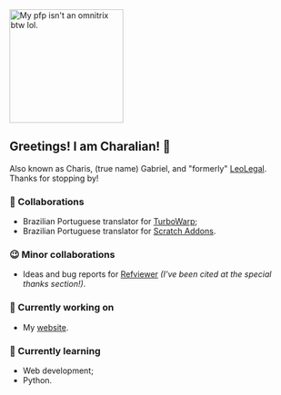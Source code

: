 <img src="https://u.cubeupload.com/LeoLegal/checkersDiv.png" width="200" alt="My pfp isn't an omnitrix btw lol.">

## Greetings! I am Charalian! 👋
Also known as Charis, (true name) Gabriel, and "formerly" [LeoLegal](https://scratch.mit.edu/users/LeoLegal/).
<br>Thanks for stopping by!

### 🔨 Collaborations

- Brazilian Portuguese translator for [TurboWarp](https://github.com/TurboWarp/);
- Brazilian Portuguese translator for [Scratch Addons](https://github.com/ScratchAddons/ScratchAddons).

### 😉 Minor collaborations
- Ideas and bug reports for [Refviewer](https://github.com/limbank/refviewer) *(I've been cited at the special thanks section!)*.

### 🔭 Currently working on

- My [website](https://github.com/charalian/charalian-website).

### 🌱 Currently learning

- Web development;
- Python.

<!--
**charalian/charalian** is a ✨ _special_ ✨ repository because its `README.md` (this file) appears on your GitHub profile.

Here are some ideas to get you started:

- 🔭 I’m currently working on ...
- 🌱 I’m currently learning ...
- 👯 I’m looking to collaborate on ...
- 🤔 I’m looking for help with ...
- 💬 Ask me about ...
- 📫 How to reach me: ...
- 😄 Pronouns: ...
- ⚡ Fun fact: ...
-->

